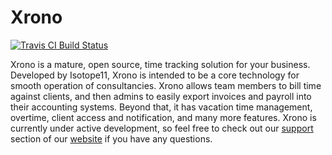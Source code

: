 # Xrono
[![Travis CI Build Status](http://travis-ci.org/isotope11/xrono.png)](http://travis-ci.org/isotope11/xrono)

Xrono is a mature, open source, time tracking solution for your business. Developed by Isotope11, Xrono is intended to be a core technology for smooth operation of consultancies. Xrono allows team members to bill time against clients, and then admins to easily export invoices and payroll into their accounting systems. Beyond that, it has vacation time management, overtime, client access and notification, and many more features. Xrono is currently under active development, so feel free to check out our [support](http://www.xrono.org/#support) section of our [website](http://www.xrono.org/) if you have any questions.
